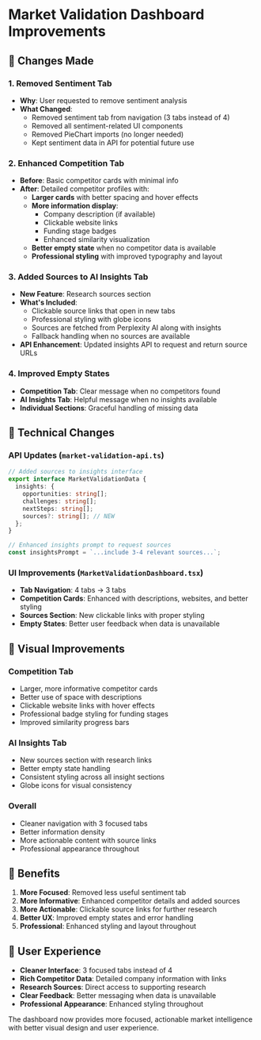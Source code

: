 # Market Validation Dashboard Improvements

## 🎯 **Changes Made**

### **1. Removed Sentiment Tab**
- **Why**: User requested to remove sentiment analysis
- **What Changed**: 
  - Removed sentiment tab from navigation (3 tabs instead of 4)
  - Removed all sentiment-related UI components
  - Removed PieChart imports (no longer needed)
  - Kept sentiment data in API for potential future use

### **2. Enhanced Competition Tab**
- **Before**: Basic competitor cards with minimal info
- **After**: Detailed competitor profiles with:
  - **Larger cards** with better spacing and hover effects
  - **More information display**:
    - Company description (if available)
    - Clickable website links
    - Funding stage badges
    - Enhanced similarity visualization
  - **Better empty state** when no competitor data is available
  - **Professional styling** with improved typography and layout

### **3. Added Sources to AI Insights Tab**
- **New Feature**: Research sources section
- **What's Included**:
  - Clickable source links that open in new tabs
  - Professional styling with globe icons
  - Sources are fetched from Perplexity AI along with insights
  - Fallback handling when no sources are available
- **API Enhancement**: Updated insights API to request and return source URLs

### **4. Improved Empty States**
- **Competition Tab**: Clear message when no competitors found
- **AI Insights Tab**: Helpful message when no insights available
- **Individual Sections**: Graceful handling of missing data

## 🔧 **Technical Changes**

### **API Updates (`market-validation-api.ts`)**
```typescript
// Added sources to insights interface
export interface MarketValidationData {
  insights: {
    opportunities: string[];
    challenges: string[];
    nextSteps: string[];
    sources?: string[]; // NEW
  };
}

// Enhanced insights prompt to request sources
const insightsPrompt = `...include 3-4 relevant sources...`;
```

### **UI Improvements (`MarketValidationDashboard.tsx`)**
- **Tab Navigation**: 4 tabs → 3 tabs
- **Competition Cards**: Enhanced with descriptions, websites, and better styling
- **Sources Section**: New clickable links with proper styling
- **Empty States**: Better user feedback when data is unavailable

## 🎨 **Visual Improvements**

### **Competition Tab**
- Larger, more informative competitor cards
- Better use of space with descriptions
- Clickable website links with hover effects
- Professional badge styling for funding stages
- Improved similarity progress bars

### **AI Insights Tab**
- New sources section with research links
- Better empty state handling
- Consistent styling across all insight sections
- Globe icons for visual consistency

### **Overall**
- Cleaner navigation with 3 focused tabs
- Better information density
- More actionable content with source links
- Professional appearance throughout

## 🚀 **Benefits**

1. **More Focused**: Removed less useful sentiment tab
2. **More Informative**: Enhanced competitor details and added sources
3. **More Actionable**: Clickable source links for further research
4. **Better UX**: Improved empty states and error handling
5. **Professional**: Enhanced styling and layout throughout

## 📝 **User Experience**

- **Cleaner Interface**: 3 focused tabs instead of 4
- **Rich Competitor Data**: Detailed company information with links
- **Research Sources**: Direct access to supporting research
- **Clear Feedback**: Better messaging when data is unavailable
- **Professional Appearance**: Enhanced styling throughout

The dashboard now provides more focused, actionable market intelligence with better visual design and user experience. 